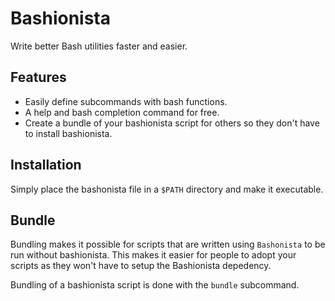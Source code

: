 # Bashionista

Write better Bash utilities faster and easier.

## Features

- Easily define subcommands with bash functions.
- A help and bash completion command for free.
- Create a bundle of your bashionista script for others so they don't have to
  install bashionista.

## Installation

Simply place the bashonista file in a `$PATH` directory and make it executable.

## Bundle

Bundling makes it possible for scripts that are written using `Bashonista` to
be run without bashionista. This makes it easier for people to adopt your
scripts as they won't have to setup the Bashionista depedency.

Bundling of a bashionista script is done with the `bundle` subcommand.

